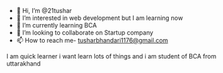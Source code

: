 - 👋 Hi, I’m @21tushar 
- 👀 I’m interested in web development but I am learning now
- 🌱 I’m currently learning BCA
- 💞️ I’m looking to collaborate on Startup company 
- 📫 How to reach me- tusharbhandari1176@gmail.com

I am quick learner i want learn lots of things and i am student of BCA from uttarakhand 
